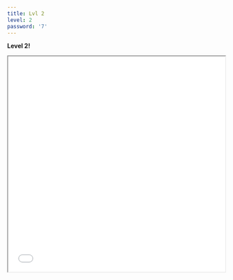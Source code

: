 ```yaml
---
title: Lvl 2
level: 2
password: '7'
---
```


**Level 2!**
<iframe src='/Level2.png' width='100%' height='500px'>
